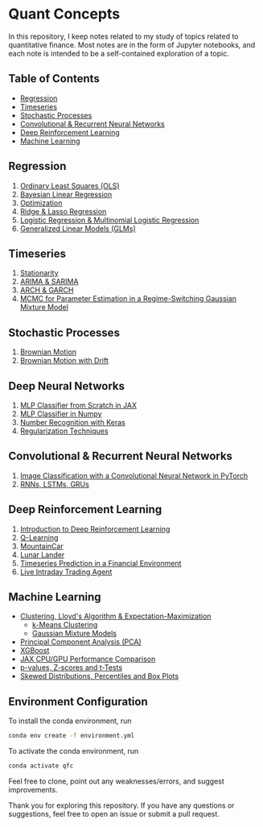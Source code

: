# Quant Concepts

In this repository, I keep notes related to my study of topics related to quantitative finance. Most notes are in the form of Jupyter notebooks, and each note is intended to be a self-contained exploration of a topic.

## Table of Contents

- [Regression](#regression)
- [Timeseries](#timeseries)
- [Stochastic Processes](#stochastic-processes)
- [Convolutional & Recurrent Neural Networks](#convolutional--recurrent-neural-networks)
- [Deep Reinforcement Learning](#deep-reinforcement-learning)
- [Machine Learning](#machine-learning)

## Regression

1. [Ordinary Least Squares (OLS)](1.%20Regression/1.%20OLS.ipynb)
2. [Bayesian Linear Regression](1.%20Regression/2.%20Bayesian%20Linear%20Regression.ipynb)
3. [Optimization](1.%20Regression/3.%20Optimization.ipynb)
4. [Ridge & Lasso Regression](1.%20Regression/4.%20Ridge%20&%20Lasso%20Regression.ipynb)
5. [Logistic Regression & Multinomial Logistic Regression](1.%20Regression/5.%20Logistic%20Regression%20&%20Multinomial%20Logistic%20Regression.ipynb)
6. [Generalized Linear Models (GLMs)](1.%20Regression/6.%20Generalized%20Linear%20Models%20(GLMs).ipynb)

## Timeseries

1. [Stationarity](2.%20Timeseries/1.%20Stationarity.ipynb)
2. [ARIMA & SARIMA](2.%20Timeseries/2.%20ARIMA%20&%20SARIMA.ipynb)
3. [ARCH & GARCH](2.%20Timeseries/3.%20ARCH%20%26%20GARCH.ipynb)
4. [MCMC for Parameter Estimation in a Regime-Switching Gaussian Mixture Model](2.%20Timeseries/4.%20MCMC%20for%20Parameter%20Estimation%20in%20a%20Regime-Switching%20Gaussian%20Mixture%20Model.ipynb)
<!-- 4. [Kalman Filters](2.%20Timeseries/4.%20Kalman%20Filters.ipynb) -->

## Stochastic Processes

1. [Brownian Motion](3.%20Stochastic%20Processes/1.%20Brownian%20Motion.ipynb)
2. [Brownian Motion with Drift](3.%20Stochastic%20Processes/2.%20Brownian%20Motion%20with%20Drift.ipynb)

## Deep Neural Networks

1. [MLP Classifier from Scratch in JAX](4.%20Deep%20Neural%20Networks/1.%20MLP%20Classifier%20from%20Scratch%20in%20JAX.ipynb)
2. [MLP Classifier in Numpy](4.%20Deep%20Neural%20Networks/1.1%20MLP%20Classifier%20in%20Numpy.ipynb)
3. [Number Recognition with Keras](4.%20Deep%20Neural%20Networks/2.%20Number%20Recognition%20with%20Keras.ipynb)
4. [Regularization Techniques](4.%20Deep%20Neural%20Networks/3.%20Regularization%20Techniques.ipynb)

## Convolutional & Recurrent Neural Networks

1. [Image Classification with a Convolutional Neural Network in PyTorch](5.%20Convolutional%20&%20Recurrent%20Neural%20Networks/1.%20Image%20Classification%20with%20a%20Convolutional%20Neural%20Network%20in%20PyTorch.ipynb)
2. [RNNs, LSTMs, GRUs](5.%20Convolutional%20&%20Recurrent%20Neural%20Networks/2.%20RNNs,%20LSTMs,%20GRUs.ipynb)

## Deep Reinforcement Learning

1. [Introduction to Deep Reinforcement Learning](6.%20Deep%20Reinforcement%20Learning/1.%20Intro%20(CartPole).ipynb)
2. [Q-Learning](6.%20Deep%20Reinforcement%20Learning/2.%20CartPole.ipynb)
3. [MountainCar](6.%20Deep%20Reinforcement%20Learning/3.%20MountainCar.ipynb)
4. [Lunar Lander](6.%20Deep%20Reinforcement%20Learning/4.%20Lunar%20Lander.ipynb)
5. [Timeseries Prediction in a Financial Environment](6.%20Deep%20Reinforcement%20Learning/5.%20Timeseries%20Prediction%20in%20a%20Financial%20Environment.ipynb)
6. [Live Intraday Trading Agent](6.%20Deep%20Reinforcement%20Learning/6.%20Deploying%20a%20Live%20Intraday%20Trading%20Agent.ipynb)

## Machine Learning

- [Clustering, Lloyd's Algorithm & Expectation-Maximization](8.%20Machine%20Learning/Clustering,%20Lloyd's%20Algorithm%20&%20Expectation-Maximization)
    - [k-Means Clustering](8.%20Machine%20Learning/Clustering,%20Lloyd's%20Algorithm%20&%20Expectation-Maximization/k-Means%20Clustering.ipynb)
    - [Gaussian Mixture Models](8.%20Machine%20Learning/Clustering,%20Lloyd's%20Algorithm%20&%20Expectation-Maximization/Gaussian%20Mixture%20Models.ipynb)
- [Principal Component Analysis (PCA)](8.%20Machine%20Learning/Principal%20Component%20Analysis%20(PCA).ipynb)
- [XGBoost](8.%20Machine%20Learning/XGBoost.ipynb)
- [JAX CPU/GPU Performance Comparison](8.%20Machine%20Learning/JAX%20CPU-GPU%20Performance%20Comparison.ipynb)
- [p-values, Z-scores and t-Tests](8.%20Machine%20Learning/p-values,%20Z-scores%20and%20t-Tests.ipynb)
- [Skewed Distributions, Percentiles and Box Plots](8.%20Machine%20Learning/Skewed%20Distributions,%20Percentiles%20and%20Box%20Plots.ipynb)

## Environment Configuration

To install the conda environment, run

```bash
conda env create -f environment.yml
```

To activate the conda environment, run

```bash
conda activate qfc
```

Feel free to clone, point out any weaknesses/errors, and suggest improvements.

Thank you for exploring this repository. If you have any questions or suggestions, feel free to open an issue or submit a pull request.
